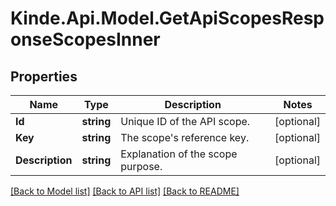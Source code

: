 # Kinde.Api.Model.GetApiScopesResponseScopesInner

## Properties

Name | Type | Description | Notes
------------ | ------------- | ------------- | -------------
**Id** | **string** | Unique ID of the API scope. | [optional] 
**Key** | **string** | The scope&#39;s reference key. | [optional] 
**Description** | **string** | Explanation of the scope purpose. | [optional] 

[[Back to Model list]](../README.md#documentation-for-models) [[Back to API list]](../README.md#documentation-for-api-endpoints) [[Back to README]](../README.md)


